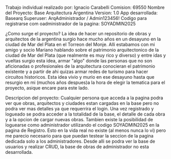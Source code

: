 Trabajo individual realizado por: Ignacio Carabelli
Comision: 69550
Nombre del Proyecto: Base Arquitectura Argentina
Version: 1.0
App desarrollada: Basearq
Superuser: ArqAdministrador / Admin123456!
Codigo para registrarse com oadministrador de la pagina: SOYADMIN2025

¿Como surge el proyecto?
  La idea de hacer un repositorio de obras y arquitectos de la argentina surgio hace mucho años en un desayuno en la ciudad de Mar del Plata en el Torreon del Monje.
  Alli estabamos con mi amigo y socio Mariano hablando sobre el patrimonio arquitectonico de la ciudad de Mar del Plata (que realmente es muy rico y diverso) y entre idas y vueltas surgio esta idea, armar "algo" donde
  las personas que no son aficionadas o profesionales de la arquitectura conocieran el patrimonio existente y a partir de ahi quizas armar redes de turismo para hacer circuitos historicos. 
  Esta idea vivio y murio en ese desayuno hasta que resurgio en mi (muchos años despues)a la hora de elegir la tematica para el proyecto, asique encare para este lado.

Descripcion del proyecto:
  Cualquier persona que acceda a la pagina podra ver que obras, arquitectos y ciudades estan cargadas en la base pero no podra ver mas detalles ya que requerrira el login. 
  Una vez registrado y logueado se podra acceder a la totalidad de la base, el detalle de cada obra y a la opcion de cargar nuevas obras. 
  Tambien existe la posibilidad de loguearse como administrador utilizando el codigo SOYADMIN2025 en la pagina de Registro. Esto en la vida real no existe (al menos nunca lo vi) 
  pero me parecio necesario para que puedan testear la seccion de la pagina dedicada solo a los administradores. Desde alli se podra ver la base de usuarios y realizar CRUD, la base de obras de administrador no esta desarrollada.

